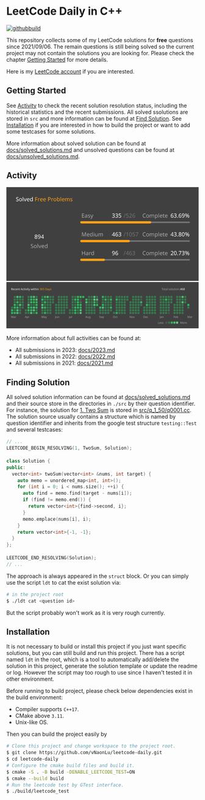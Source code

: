 # LeetCode Daily in C++

[![githubbuild](https://github.com/vNaonLu/Daily_LeetCode/actions/workflows/test.yml/badge.svg)](https://github.com/vNaonLu/leetcode-daily/actions)

This repository collects some of my LeetCode solutions for **free** questions since 2021/09/06. The remain questions is still being solved so the current project may not contain the solutions you are looking for. Please check the chapter [Getting Started](#getting-started) for more details.

Here is my [LeetCode account](https://leetcode.com/naon/) if you are interested.

## Getting Started

See [Activity](#activity) to check the recent solution resolution status, including the historical statistics and the recent submissions.
All solved ssolutions are stored in `src` and more information can be found at [Find Solution](#finding-solution).
See [Installation](#installation) if you are interested in how to build the project or want to add some testcases for some solutions.

More information about solved solution can be found at [docs/solved_solutions.md](./docs/solved_solutions.md) and unsolved questions can be found at [docs/unsolved_solutions.md](./docs/unsolved_solutions.md).

## Activity

![progress](./assets/progress.svg)
![activity](./assets/recent_activity.svg)

More information about full activities can be found at:

- All submissions in 2023: [docs/2023.md](./docs/2023.md)
- All submissions in 2022: [docs/2022.md](./docs/2022.md)
- All submissions in 2021: [docs/2021.md](./docs/2021.md)

## Finding Solution

All solved solution information can be found at [docs/solved_solutions.md](./docs/solved_solutions.md) and their source store in the directories in `./src` by their question identifier. For instance, the solution for [1. Two Sum](https://leetcode.com/problems/two-sum/) is stored in [src/q_1_50/q0001.cc](./src/q_1_50/q0001.cc). The solution source usually contains a structure which is named by question identifier and inherits from the google test structure `testing::Test` and several testcases:
```cpp
// ...
LEETCODE_BEGIN_RESOLVING(1, TwoSum, Solution);

class Solution {
public:
  vector<int> twoSum(vector<int> &nums, int target) {
    auto memo = unordered_map<int, int>();
    for (int i = 0; i < nums.size(); ++i) {
      auto find = memo.find(target - nums[i]);
      if (find != memo.end()) {
        return vector<int>{find->second, i};
      }
      memo.emplace(nums[i], i);
    }
    return vector<int>{-1, -1};
  }
};

LEETCODE_END_RESOLVING(Solution);
// ...
```
The approach is always appeared in the `struct` block. Or you can simply use the script `ldt` to cat the exist solution via:
```sh
# in the project root
$ ./ldt cat <question id>
```
But the script probably won't work as it is very rough currently.

## Installation
It is not necessary to build or install this project if you just want specific solutions, but you can still build and run this project. 
There has a script named `ldt` in the root, which is a tool to automatically add/delete the solution in this project, generate the solution template or update the readme or log. However the script may too rough to use since I haven't tested it in other environment.

Before running to build project, please check below dependencies exist in the build environment:
 - Compiler supports `C++17`.
 - CMake above `3.11`.
 - Unix-like OS.

Then you can build the project easily by

``` sh
# Clone this project and change workspace to the project root.
$ git clone https://github.com/vNaonLu/leetcode-daily.git
$ cd leetcode-daily
# Configure the cmake build files and build it.
$ cmake -S . -B build -DENABLE_LEETCODE_TEST=ON
$ cmake --build build
# Run the leetcode test by GTest interface.
$ ./build/leetcode_test
```


